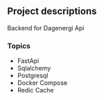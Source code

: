 ## Project descriptions
<p>Backend for Dagenergi Api</p>

<h3>Topics</h3>
<ul>
  <li>FastApi</li>
  <li>Sqlalchemy</li>
   <li>Postgresql</li>
   <li>Docker Compose</li>
   <li>Redic Cache</li>
</ul>
